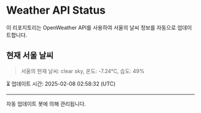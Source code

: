 
# Weather API Status

이 리포지토리는 OpenWeather API를 사용하여 서울의 날씨 정보를 자동으로 업데이트합니다.

## 현재 서울 날씨
> 서울의 현재 날씨: clear sky, 온도: -7.24°C, 습도: 49%

⏳ 업데이트 시간: 2025-02-08 02:58:32 (UTC)

---
자동 업데이트 봇에 의해 관리됩니다.
